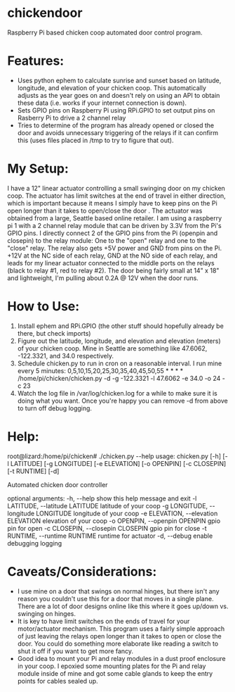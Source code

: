# chickendoor
Raspberry Pi based chicken coop automated door control program. 

# Features:
- Uses python ephem to calculate sunrise and sunset based on latitude, longitude, and elevation of your chicken coop. This automatically adjusts as the year goes on and doesn't rely on using an API to obtain these data (i.e. works if your internet connection is down).  
- Sets GPIO pins on Raspberry Pi using RPi.GPIO to set output pins on Rasberry Pi to drive a 2 channel relay
- Tries to determine of the program has already opened or closed the door and avoids unnecessary triggering of the relays if it can confirm this (uses files placed in /tmp to try to figure that out).

# My Setup:
I have a 12" linear actuator controlling a small swinging door on my chicken coop.  The actuator has limit switches at the end of travel in either direction, which is important because it means I simply have to keep pins on the Pi open longer than it takes to open/close the door .  The actuator was obtained from a large, Seattle based online retailer. I am using a raspberry pi 1 with a 2 channel relay module that can be driven by 3.3V from the Pi's GPIO pins.  I directly connect 2 of the GPIO pins from the Pi (openpin and closepin) to the relay module:  One to the "open" relay and one to the "close" relay.   The relay also gets +5V power and GND from pins on the Pi.  +12V at the NC side of each relay, GND at the NO side of each relay, and leads for my linear actuator connected to the middle ports on the relays (black to relay #1, red to relay #2).    The door being fairly small at 14" x 18" and lightweight, I'm pulling about 0.2A @ 12V when the door runs.  

# How to Use:
1) Install ephem and RPi.GPIO (the other stuff should hopefully already be there, but check imports)
2) Figure out the latitude, longitude, and elevation and elevation (meters) of your chicken coop.  Mine in Seattle are something like
      47.6062, -122.3321, and 34.0 respectively.
3) Schedule chicken.py to run in cron on a reasonable interval. I run mine every 5 minutes:
    0,5,10,15,20,25,30,35,40,45,50,55 * * * * /home/pi/chicken/chicken.py -d -g -122.3321 -l 47.6062 -e 34.0 -o 24 -c 23
4) Watch the log file in /var/log/chicken.log for a while to make sure it is doing what you want. Once you're happy you can remove -d from           above to turn off debug logging.

# Help:
root@lizard:/home/pi/chicken# ./chicken.py --help
usage: chicken.py [-h] [-l LATITUDE] [-g LONGITUDE] [-e ELEVATION]
                  [-o OPENPIN] [-c CLOSEPIN] [-t RUNTIME] [-d]

Automated chicken door controller

optional arguments:
  -h, --help            show this help message and exit
  -l LATITUDE, --latitude LATITUDE
                        latitude of your coop
  -g LONGITUDE, --longitude LONGITUDE
                        longitude of your coop
  -e ELEVATION, --elevation ELEVATION
                        elevation of your coop
  -o OPENPIN, --openpin OPENPIN
                        gpio pin for open
  -c CLOSEPIN, --closepin CLOSEPIN
                        gpio pin for close
  -t RUNTIME, --runtime RUNTIME
                        runtime for actuator
  -d, --debug           enable debugging logging

# Caveats/Considerations:
- I use mine on a door that swings on normal hinges, but there isn't any reason you couldn't use this for a door that moves in a single plane.  There are a lot of door designs online like this where it goes up/down vs. swinging on hinges.
- It is key to have limit switches on the ends of travel for your motor/actuator mechanism.  This program uses a fairly simple approach of just leaving the relays open longer than it takes to open or close the door.  You could do something more elaborate like reading a switch to shut it off if you want to get more fancy.
- Good idea to mount your Pi and relay modules in a dust proof enclosure in your coop.  I epoxied some mounting plates for the Pi and relay module inside of mine and got some cable glands to keep the entry points for cables sealed up. 
